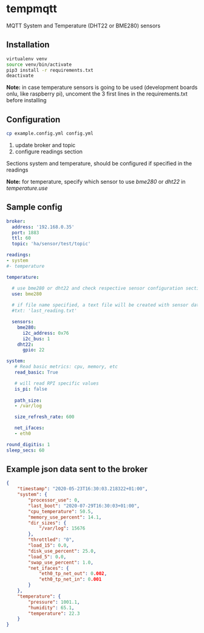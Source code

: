 # tempmqtt

MQTT System and Temperature (DHT22 or BME280) sensors

## Installation

```bash
virtualenv venv
source venv/bin/activate
pip3 install -r requirements.txt
deactivate
```

**Note:** in case temperature sensors is going to be used (development boards onlu, like raspberry pi), uncoment the 3 first lines in the requirements.txt before installing

## Configuration

```bash
cp example.config.yml config.yml
```

1. update broker and topic
2. configure readings section

Sections system and temperature, should be configured if specified in the readings

**Note:** for temperature, specify which sensor to use *bme280* or *dht22* in *temperature.use*

## Sample config

```yaml
broker:
  address: '192.168.0.35'
  port: 1883
  ttl: 60
  topic: 'ha/sensor/test/topic'

readings:
- system
#- temperature

temperature:

  # use bme280 or dht22 and check respective sensor configuration section below
  use: bme280
  
  # if file name specified, a text file will be created with sensor data, useful for embedding in images
  #txt: 'last_reading.txt'

  sensors:
    bme280:
      i2c_address: 0x76
      i2c_bus: 1
    dht22:
      gpio: 22

system:
   # Read basic metrics: cpu, memory, etc
   read_basic: True

   # will read RPI specific values
   is_pi: false
   
   path_size:
   - /var/log

   size_refresh_rate: 600

   net_ifaces:
   - eth0

round_digitis: 1
sleep_secs: 60
```

## Example json data sent to the broker
```json
{
    "timestamp": "2020-05-23T16:30:03.218322+01:00",
    "system": {
        "processor_use": 0,
        "last_boot": "2020-07-29T16:30:03+01:00",
        "cpu_temperature": 50.5,
        "memory_use_percent": 14.1,
        "dir_sizes": {
            "/var/log": 15676
        },
        "throttled": "0",
        "load_15": 0.0,
        "disk_use_percent": 25.0,
        "load_5": 0.0,
        "swap_use_percent": 1.0,
        "net_ifaces": {
            "eth0_tp_net_out": 0.002,
            "eth0_tp_net_in": 0.001
        }
    },
    "temperature": {
        "pressure": 1001.1,
        "humidity": 65.1,
        "temperature": 22.3
    }
}
```

